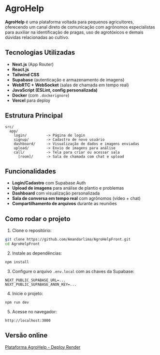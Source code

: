 # AgroHelp 

**AgroHelp** é uma plataforma voltada para pequenos agricultores, oferecendo um canal direto de comunicação com agrônomos especialistas para auxiliar na identificação de pragas, uso de agrotóxicos e demais dúvidas relacionadas ao cultivo.

##  Tecnologias Utilizadas

- **Next.js** (App Router)
- **React.js**
- **Tailwind CSS**
- **Supabase** (autenticação e armazenamento de imagens)
- **WebRTC + WebSocket** (salas de chamada em tempo real)
- **JavaScript (ESLint, config personalizada)**
- **Docker** (com `.dockerignore`)
- **Vercel** para deploy

##  Estrutura Principal

```
src/
  app/
    login/         -> Página de login
    signup/        -> Cadastro de novo usuário
    dashboard/     -> Visualização de dados e imagens enviadas
    upload/        -> Envio de imagens para análise
    call/          -> Tela para criar ou acessar sala
      [room]/      -> Sala de chamada com chat e upload
```

##  Funcionalidades

-  **Login/Cadastro** com Supabase Auth
-  **Upload de imagens** para análise de plantio e problemas
-  **Dashboard** com visualização personalizada
-  **Sala de conversa em tempo real** com agrônomos (vídeo + chat)
-  **Compartilhamento de arquivos** durante as reuniões

##  Como rodar o projeto

1. Clone o repositório:
```bash
git clone https://github.com/Amandarlima/AgroHelpFront.git
cd AgroHelpFront
```

2. Instale as dependências:
```bash
npm install
```

3. Configure o arquivo `.env.local` com as chaves da Supabase:
```
NEXT_PUBLIC_SUPABASE_URL=...
NEXT_PUBLIC_SUPABASE_ANON_KEY=...
```

4. Inicie o projeto:
```bash
npm run dev
```

5. Acesse no navegador:
```
http://localhost:3000
```

## Versão online

[Plataforma AgroHelp - Deploy Render](https://agrohelpfront-yx9h.onrender.com/login)
